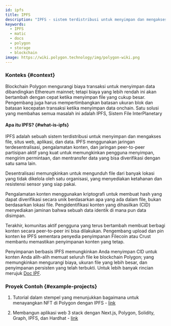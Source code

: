 ```yaml
---
id: ipfs
title: IPFS
description: "IPFS - sistem terdistribusi untuk menyimpan dan mengakses data."
keywords:
  - IPFS
  - matic
  - docs
  - polygon
  - storage
  - blockchain
image: https://wiki.polygon.technology/img/polygon-wiki.png
---
```


### Konteks {#context}

Blockchain Polygon mengurangi biaya transaksi untuk menyimpan data dibandingkan Ethereum mainnet; tetapi biaya yang lebih rendah ini akan bertambah dengan cepat ketika menyimpan file yang cukup besar. Pengembang juga harus mempertimbangkan batasan ukuran blok dan batasan kecepatan transaksi ketika menyimpan data onchain. Satu solusi yang membahas semua masalah ini adalah IPFS, Sistem File InterPlanetary

#### Apa itu IPFS? {#what-is-ipfs}

IPFS adalah sebuah sistem terdistribusi untuk menyimpan dan mengakses file, situs web, aplikasi, dan data. IPFS menggunakan jaringan terdesentralisasi, pengalamatan konten, dan jaringan peer-to-peer partisipan aktif yang kuat untuk memungkinkan pengguna menyimpan, mengirim permintaan, dan mentransfer data yang bisa diverifikasi dengan satu sama lain.

Desentralisasi memungkinkan untuk mengunduh file dari banyak lokasi yang tidak dikelola oleh satu organisasi, yang menyediakan ketahanan dan resistensi sensor yang siap pakai.

Pengalamatan konten menggunakan kriptografi untuk membuat hash yang dapat diverifikasi secara unik berdasarkan apa yang ada dalam file, bukan berdasarkan lokasi file. Pengidentifikasi konten yang dihasilkan (CID) menyediakan jaminan bahwa sebuah data identik di mana pun data disimpan.

Terakhir, komunitas aktif pengguna yang terus bertambah membuat berbagi konten secara peer-to-peer ini bisa dilakukan. Pengembang upload dan pin konten ke IPFS sementara penyedia penyimpanan Filecoin atau Crust membantu memastikan penyimpanan konten yang tetap.


Penyimpanan berbasis IPFS memungkinkan Anda menyimpan CID untuk konten Anda alih-alih memuat seluruh file ke blockchain Polygon; yang memungkinkan mengurangi biaya, ukuran file yang lebih besar, dan penyimpanan persisten yang telah terbukti. Untuk lebih banyak rincian merujuk [Doc IPF](https://docs.ipfs.io/).

### Proyek Contoh {#example-projects}

1. Tutorial dalam stempel yang menunjukkan bagaimana untuk menayangkan NFT di Polygon dengan IPFS - [link](https://github.com/scaffold-eth/scaffold-eth/tree/simple-nft-example)

2. Membangun aplikasi web 3 stack dengan Next.js, Polygon, Solidity, Graph, IPFS, dan Hardhat - [link](https://dev.to/dabit3/the-complete-guide-to-full-stack-web3-development-4g74)

